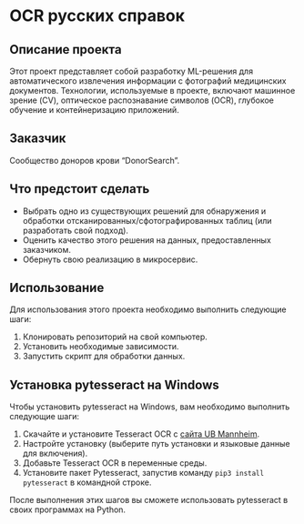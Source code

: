 # OCR русских справок

## Описание проекта
Этот проект представляет собой разработку ML-решения для автоматического извлечения информации с фотографий медицинских документов. Технологии, используемые в проекте, включают машинное зрение (CV), оптическое распознавание символов (OCR), глубокое обучение и контейнеризацию приложений.

## Заказчик
Сообщество доноров крови “DonorSearch”.

## Что предстоит сделать
- Выбрать одно из существующих решений для обнаружения и обработки отсканированных/сфотографированных таблиц (или разработать свой подход).
- Оценить качество этого решения на данных, предоставленных заказчиком.
- Обернуть свою реализацию в микросервис.

## Использование
Для использования этого проекта необходимо выполнить следующие шаги:
1. Клонировать репозиторий на свой компьютер.
2. Установить необходимые зависимости.
3. Запустить скрипт для обработки данных.

## Установка pytesseract на Windows
Чтобы установить pytesseract на Windows, вам необходимо выполнить следующие шаги:
1. Скачайте и установите Tesseract OCR с [сайта UB Mannheim](https://github.com/UB-Mannheim/tesseract/wiki).
2. Настройте установку (выберите путь установки и языковые данные для включения).
3. Добавьте Tesseract OCR в переменные среды.
4. Установите пакет Pytesseract, запустив команду `pip3 install pytesseract` в командной строке.

После выполнения этих шагов вы сможете использовать pytesseract в своих программах на Python.
